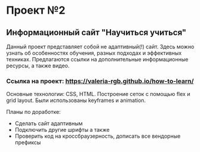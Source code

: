 # Проект №2

## Информационный сайт "Научиться учиться"

Данный проект представляет собой не адаптивный(!) сайт.
Здесь можно узнать об особенностях обучения, разных подходах и эффективных техниках. 
Предлагаются  ссылки на дополнительные информационные ресурсы, а также видео. 
### Ссылка на проект: https://valeria-rgb.github.io/how-to-learn/
Основные технологии: CSS, HTML.
Построение сеток с помощью flex и grid layout. Были использованы keyframes и animation.

Планы по доработке:
- Сделать сайт адаптивным
- Подключить другие шрифты а также 
- Проверить код на кроссбраузерность, дописать все вендорные префиксы

